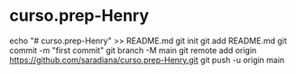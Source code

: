 # curso.prep-Henry
echo "# curso.prep-Henry" >> README.md
git init
git add README.md
git commit -m "first commit"
git branch -M main
git remote add origin https://github.com/saradiana/curso.prep-Henry.git
git push -u origin main
